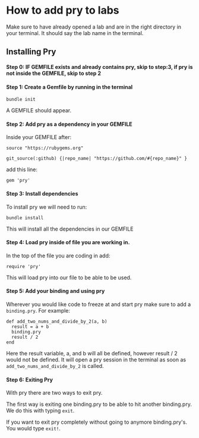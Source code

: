 # How to add pry to labs

Make sure to have already opened a lab and are in the right directory in your terminal. It should say the lab name in the terminal.

## Installing Pry

#### Step 0: IF GEMFILE exists and already contains pry, skip to step:3, if pry is not inside the GEMFILE, skip to step 2

#### Step 1: Create a Gemfile by running in the terminal
```
bundle init
```

A GEMFILE should appear.

#### Step 2: Add pry as a dependency in your GEMFILE

Inside your GEMFILE after:
```
source "https://rubygems.org"

git_source(:github) {|repo_name| "https://github.com/#{repo_name}" }
```

add this line:
```
gem 'pry'
```

#### Step 3: Install dependencies

To install pry we will need to run:
```
bundle install
```

This will install all the dependencies in our GEMFILE

#### Step 4: Load pry inside of file you are working in.

In the top of the file you are coding in add:

```
require 'pry'
```

This will load pry into our file to be able to be used.


#### Step 5: Add your binding and using pry
Wherever you would like code to freeze at and start pry make sure to add a `binding.pry`. For example:

```
def add_two_nums_and_divide_by_2(a, b)
  result = a + b
  binding.pry
  result / 2
end
```

Here the result variable, a, and b will all be defined, however result / 2 would not be defined. It will open a pry session in the terminal as soon as `add_two_nums_and_divide_by_2` is called.

#### Step 6: Exiting Pry
With pry there are two ways to exit pry.

The first way is exiting one binding.pry to be able to hit another binding.pry. We do this with typing `exit`.

If you want to exit pry completely without going to anymore binding.pry's. You would type `exit!`.
